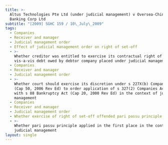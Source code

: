 ```yaml
---
title: >-
  Altus Technologies Pte Ltd (under judicial management) v Oversea-Chinese
  Banking Corp Ltd
subtitle: "[2009] SGHC 159 / 10\_July\_2009"
tags:
  - Companies
  - Receiver and manager
  - Judicial management order
  - Effect of judicial management order on right of set-off
  - >-
    Whether creditor was entitled to exercise its contractual right of set-off
    vis-a-vis debt owed by debtor company placed under judicial management
  - Companies
  - Receiver and manager
  - Judicial management order
  - >-
    Whether court should exercise its discretion under s 227X(b) Companies Act
    (Cap 50, 2006 Rev Ed) to order application of s 327(2) Companies Act read
    with s 88 Bankruptcy Act (Cap 20, 2000 Rev Ed) in the context of judicial
    management
  - Companies
  - Receiver and manager
  - Judicial management order
  - Whether exercise of right of set-off offended pari passu principle
  - >-
    Whether pari passu principle applied in the first place in the context of
    judicial management
layout: single
---
```


